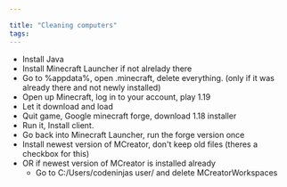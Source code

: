 ```yaml
---

title: "Cleaning computers"
tags:
---
```

- Install Java
- Install Minecraft Launcher if not alrelady there
- Go to %appdata%, open .minecraft, delete everything. (only if it was already there and not newly installed)
- Open up Minecraft, log in to your account, play 1.19
- Let it download and load
- Quit game, Google minecraft forge, download 1.18 installer
- Run it, Install client.
- Go back into Minecraft Launcher, run the forge version once
- Install newest version of MCreator, don't keep old files (theres a checkbox for this)
- OR if newest version of MCreator is installed already
	- Go to C:/Users/codeninjas user/ and delete MCreatorWorkspaces